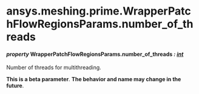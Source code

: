 <a id="ansys-meshing-prime-wrapperpatchflowregionsparams-number-of-threads"></a>

# ansys.meshing.prime.WrapperPatchFlowRegionsParams.number_of_threads

<a id="ansys.meshing.prime.WrapperPatchFlowRegionsParams.number_of_threads"></a>

#### *property* WrapperPatchFlowRegionsParams.number_of_threads *: [int](https://docs.python.org/3.11/library/functions.html#int)*

Number of threads for multithreading.

**This is a beta parameter**. **The behavior and name may change in the future**.

<!-- !! processed by numpydoc !! -->
